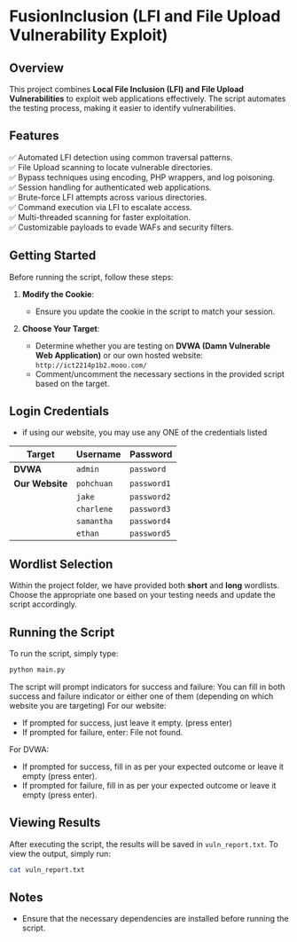 # FusionInclusion (LFI and File Upload Vulnerability Exploit)

## Overview
This project combines **Local File Inclusion (LFI) and File Upload Vulnerabilities** to exploit web applications effectively. The script automates the testing process, making it easier to identify vulnerabilities.

## Features
✅ Automated LFI detection using common traversal patterns.  
✅ File Upload scanning to locate vulnerable directories.  
✅ Bypass techniques using encoding, PHP wrappers, and log poisoning.  
✅ Session handling for authenticated web applications.  
✅ Brute-force LFI attempts across various directories.  
✅ Command execution via LFI to escalate access.  
✅ Multi-threaded scanning for faster exploitation.  
✅ Customizable payloads to evade WAFs and security filters.

## Getting Started
Before running the script, follow these steps:

1. **Modify the Cookie**:
   - Ensure you update the cookie in the script to match your session.

2. **Choose Your Target**:
   - Determine whether you are testing on **DVWA (Damn Vulnerable Web Application)** or our own hosted website:  
     `http://ict2214p1b2.mooo.com/`
   - Comment/uncomment the necessary sections in the provided script based on the target.

## Login Credentials
- if using our website, you may use any ONE of the credentials listed

| Target | Username | Password |
|--------|----------|----------|
| **DVWA** | `admin` | `password` |
| **Our Website** | `pohchuan` | `password1` |
|  | `jake` | `password2` |
|  | `charlene` | `password3` |
|  | `samantha` | `password4` |
|  | `ethan` | `password5` |

## Wordlist Selection
Within the project folder, we have provided both **short** and **long** wordlists. Choose the appropriate one based on your testing needs and update the script accordingly.

## Running the Script

To run the script, simply type:
```sh
python main.py
```

The script will prompt indicators for success and failure: You can fill in both success and failure indicator or either one of them (depending on which website you are targeting)
For our website:
- If prompted for success, just leave it empty. (press enter)
- If prompted for failure, enter: File not found.

For DVWA:
- If prompted for success, fill in as per your expected outcome or leave it empty (press enter).
- If prompted for failure, fill in as per your expected outcome or leave it empty (press enter).

## Viewing Results
After executing the script, the results will be saved in `vuln_report.txt`. To view the output, simply run:
```sh
cat vuln_report.txt
```

## Notes
- Ensure that the necessary dependencies are installed before running the script.



